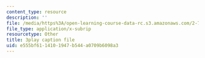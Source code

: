 ```yaml
---
content_type: resource
description: ''
file: /media/https%3A/open-learning-course-data-rc.s3.amazonaws.com/2-71-optics-spring-2009/e555bf6114101947b544a0709b6098a3_Xke7rX3QO-k.srt
file_type: application/x-subrip
resourcetype: Other
title: 3play caption file
uid: e555bf61-1410-1947-b544-a0709b6098a3
---
```

